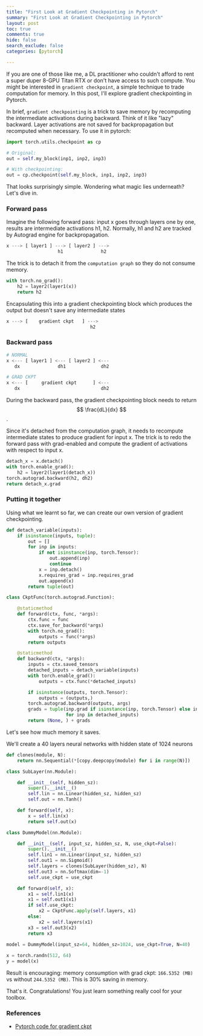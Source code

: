 ```yaml
---
title: "First Look at Gradient Checkpointing in Pytorch"
summary: "First Look at Gradient Checkpointing in Pytorch"
layout: post
toc: true
comments: true
hide: false
search_exclude: false
categories: [pytorch]

---
```


If you are one of those like me, a DL practitioner who couldn't afford to rent a super duper 8-GPU Titan RTX or don't have access to such compute. You might be interested in `gradient checkpoint`, a simple technique to trade computation for memory. In this post, I'll explore gradient checkpointing in Pytorch.

In brief, `gradient checkpointing` is a trick to save memory by recomputing the intermediate activations during backward. Think of it like "lazy" backward. Layer activations are not saved for backpropagation but recomputed when necessary. To use it in pytorch:

```python
import torch.utils.checkpoint as cp

# Original:
out = self.my_block(inp1, inp2, inp3)

# With checkpointing:
out = cp.checkpoint(self.my_block, inp1, inp2, inp3)
```

That looks surprisingly simple. Wondering what magic lies underneath? Let's dive in.

### Forward pass

Imagine the following forward pass: input x goes through layers one by one, results are intermediate activations h1, h2. Normally, h1 and h2 are tracked by Autograd engine for backpropagation. 

```python
x ---> [ layer1 ] ---> [ layer2 ] ---> 
                   h1              h2  
```

The trick is to detach it from the `computation graph` so they do not consume memory.

```python
with torch.no_grad():
    h2 = layer2(layer1(x))
    return h2
```

Encapsulating this into a gradient checkpointing block which produces the output but doesn't save any intermediate states

```python
x ---> [    gradient ckpt   ] ---> 
                               h2  
```

### Backward pass

```python
# NORMAL
x <--- [ layer1 ] <--- [ layer2 ] <---
   dx              dh1             dh2

# GRAD CKPT
x <--- [     gradient ckpt      ] <---
   dx                              dh2
```

During the backward pass, the gradient checkpointing block needs to return $$ \frac{dL}{dx} $$.

Since it's detached from the computation graph, it needs to recompute intermediate states to produce gradient for input x. The trick is to redo the forward pass with grad-enabled and compute the gradient of activations with respect to input x.

```python
detach_x = x.detach()
with torch.enable_grad():
    h2 = layer2(layer1(detach_x))
torch.autograd.backward(h2, dh2)
return detach_x.grad
```

### Putting it together

Using what we learnt so far, we can create our own version of gradient checkpointing.

```python
def detach_variable(inputs):
    if isinstance(inputs, tuple):
        out = []
        for inp in inputs:
            if not isinstance(inp, torch.Tensor):
                out.append(inp)
                continue
            x = inp.detach()
            x.requires_grad = inp.requires_grad
            out.append(x)
        return tuple(out)

class CkptFunc(torch.autograd.Function):

    @staticmethod
    def forward(ctx, func, *args):
        ctx.func = func
        ctx.save_for_backward(*args)
        with torch.no_grad():
            outputs = func(*args)
        return outputs

    @staticmethod
    def backward(ctx, *args):
        inputs = ctx.saved_tensors
        detached_inputs = detach_variable(inputs)
        with torch.enable_grad():
            outputs = ctx.func(*detached_inputs)

        if isinstance(outputs, torch.Tensor):
            outputs = (outputs,)
        torch.autograd.backward(outputs, args)
        grads = tuple(inp.grad if isinstance(inp, torch.Tensor) else inp
                      for inp in detached_inputs)
        return (None, ) + grads
```

Let's see how much memory it saves. 

We'll create a 40 layers neural networks with hidden state of 1024 neurons

```python
def clones(module, N):
    return nn.Sequential(*[copy.deepcopy(module) for i in range(N)])

class SubLayer(nn.Module):

    def __init__(self, hidden_sz):
        super().__init__()
        self.lin = nn.Linear(hidden_sz, hidden_sz)
        self.out = nn.Tanh()

    def forward(self, x):
        x = self.lin(x)
        return self.out(x)

class DummyModel(nn.Module):

    def __init__(self, input_sz, hidden_sz, N, use_ckpt=False):
        super().__init__()
        self.lin1 = nn.Linear(input_sz, hidden_sz)
        self.out1 = nn.Sigmoid()
        self.layers = clones(SubLayer(hidden_sz), N)
        self.out3 = nn.Softmax(dim=-1)
        self.use_ckpt = use_ckpt

    def forward(self, x):
        x1 = self.lin1(x)
        x1 = self.out1(x1)
        if self.use_ckpt:
        	x2 = CkptFunc.apply(self.layers, x1)
        else:
            x2 = self.layers(x1)
        x3 = self.out3(x2)
        return x3
    
model = DummyModel(input_sz=64, hidden_sz=1024, use_ckpt=True, N=40)

x = torch.randn(512, 64)
y = model(x)
```

Result is encouraging: memory consumption with grad ckpt: `166.5352 (MB)` vs without `244.5352 (MB)`. This is 30% saving in memory.

That's it. Congratulations! You just learn something really cool for your toolbox.

### References

- [Pytorch code for gradient ckpt](https://github.com/pytorch/pytorch/blob/master/torch/utils/checkpoint.py)